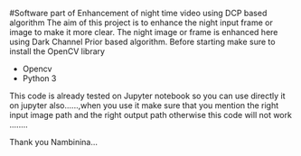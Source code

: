 #Software part of Enhancement of night time video using DCP based algorithm
The aim of this project is to enhance the night input frame or image to make it more clear.
The night image or frame is enhanced here using Dark Channel Prior based algorithm. Before starting make sure to install the 
OpenCV library 

- Opencv
- Python 3

This code is already tested on Jupyter notebook so you can use directly it on jupyter also......,when you use it make sure
that you mention the right input image path and the right output path otherwise this code will not work ........

Thank you 
Nambinina...
